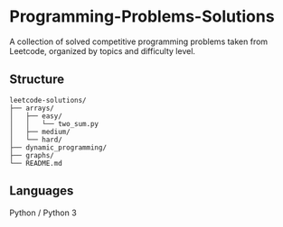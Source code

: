 # Programming-Problems-Solutions
A collection of solved competitive programming problems taken from Leetcode, organized by topics and difficulty level.

## Structure
```
leetcode-solutions/
├── arrays/
│   ├── easy/
│   │   └── two_sum.py
│   ├── medium/
│   └── hard/
├── dynamic_programming/
├── graphs/
└── README.md
```

## Languages
Python / Python 3
